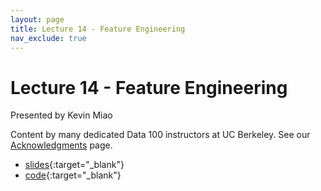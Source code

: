 ```yaml
---
layout: page
title: Lecture 14 - Feature Engineering
nav_exclude: true
---
```


# Lecture 14 - Feature Engineering

Presented by Kevin Miao

Content by many dedicated Data 100 instructors at UC Berkeley. See our [Acknowledgments](../../acks) page.

- [slides](https://docs.google.com/presentation/d/1cUkKzE2n7612DFIKCVOzbGDp3Rl1d_gzGWpafMwDZdc/edit#slide=id.g1140e73d20a_1_0){:target="_blank"}
- [code](https://data100.datahub.berkeley.edu/hub/user-redirect/git-pull?repo=https%3A%2F%2Fgithub.com%2FDS-100%2Fsu24-materials&urlpath=lab%2Ftree%2Fsu24-materials%2Flecture%2Flec14%2Flec14.ipynb&branch=main){:target="_blank"}
<!-- - [recording](https://bcourses.berkeley.edu/courses/1535115/external_tools/90481){:target="_blank"} -->
